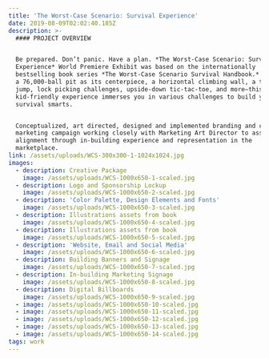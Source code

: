 ```yaml
---
title: 'The Worst-Case Scenario: Survival Experience'
date: 2019-08-09T02:02:40.185Z
description: >-
  #### PROJECT OVERVIEW


  Be prepared. Don’t panic. Have a plan. *The Worst-Case Scenario: Survival
  Experience* World Premiere Exhibit was based on the internationally
  bestselling book series *The Worst-Case Scenario Survival Handbook.* Featured
  a 76,000-ball pit as its centerpiece, a horizontal climbing wall, a train car
  jump, lock picking challenges, upside-down tic-tac-toe, and more—this
  kid-friendly experience immerses you in various challenges to build your
  survival smarts.


  Conceptualized, art directed, designed and implemented branding and creative
  marketing campaign working closely with Marketing Art Director to assure
  alignment through in-building experience and representation in the
  marketplace.
link: /assets/uploads/WCS-300x300-1-1024x1024.jpg
images:
  - description: Creative Package
    image: /assets/uploads/WCS-1000x650-1-scaled.jpg
  - description: Logo and Sponsorship Lockup
    image: /assets/uploads/WCS-1000x650-2-scaled.jpg
  - description: 'Color Palette, Design Elements and Fonts'
    image: /assets/uploads/WCS-1000x650-3-scaled.jpg
  - description: Illustrations assets from book
    image: /assets/uploads/WCS-1000x650-4-scaled.jpg
  - description: Illustrations assets from book
    image: /assets/uploads/WCS-1000x650-5-scaled.jpg
  - description: 'Website, Email and Social Media'
    image: /assets/uploads/WCS-1000x650-6-scaled.jpg
  - description: Building Banners and Signage
    image: /assets/uploads/WCS-1000x650-7-scaled.jpg
  - description: In-building Marketing Signage
    image: /assets/uploads/WCS-1000x650-8-scaled.jpg
  - description: Digital Billboards
    image: /assets/uploads/WCS-1000x650-9-scaled.jpg
  - image: /assets/uploads/WCS-1000x650-10-scaled.jpg
  - image: /assets/uploads/WCS-1000x650-11-scaled.jpg
  - image: /assets/uploads/WCS-1000x650-12-scaled.jpg
  - image: /assets/uploads/WCS-1000x650-13-scaled.jpg
  - image: /assets/uploads/WCS-1000x650-14-scaled.jpg
tags: work
---
```


